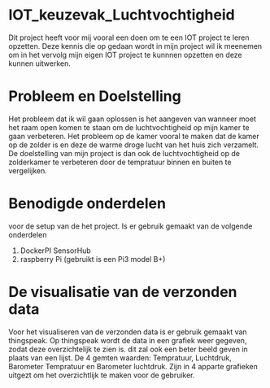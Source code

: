 # IOT_keuzevak_Luchtvochtigheid
Dit project heeft voor mij vooral een doen om te een IOT project te leren opzetten. Deze kennis die op gedaan wordt in mijn project wil ik meenemen om in het vervolg mijn eigen IOT project te kunnnen opzetten en deze kunnen uitwerken.

# Probleem en Doelstelling
Het probleem dat ik wil gaan oplossen is het aangeven van wanneer moet het raam open komen te staan om de luchtvochtigheid op mijn kamer te gaan verbeteren. Het probleem op de kamer vooral te maken dat de kamer op de zolder is en deze de warme droge lucht van het huis zich verzamelt. De doelstelling van mijn project is dan ook de luchtvochtigheid op de zolderkamer te verbeteren door de tempratuur binnen en buiten te vergelijken.


# Benodigde onderdelen
voor de setup van de het project. Is er gebruik gemaakt van de volgende onderdelen
  1. DockerPI SensorHub
  2. raspberry Pi (gebruikt is een Pi3 model B+)

# De visualisatie van de verzonden data
Voor het visualiseren van de verzonden data is er gebruik gemaakt van thingspeak. Op thingspeak wordt de data in een grafiek weer gegeven, zodat deze overzichtelijk te zien is. dit zal ook een beter beeld geven in plaats van een lijst. De 4 gemten waarden: Tempratuur, Luchtdruk, Barometer Tempratuur en Barometer luchtdruk. Zijn in 4 apparte grafieken uitgezt om het overzichtlijk te maken voor de gebruiker.

